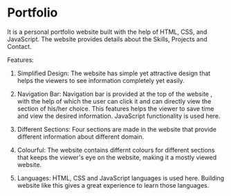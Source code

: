 # Portfolio
It is a personal portfolio website built with the help of HTML, CSS, and JavaScript. The website provides details about the Skills, Projects and Contact.

Features:

1. Simplified Design: The website has simple yet attractive design that helps the viewers to see information completely yet easily.

2. Navigation Bar: Navigation bar is provided at the top of the website , with the help of which the user can click it and can directly view the section of his/her choice. This features helps the viewer to save time and view the desired information. JavaScript functionality is used here.

3. Different Sections: Four sections are made in the website that provide different information about different domain.

4. Colourful: The website contains differnt colours for different sections that keeps the viewer's eye on the website, making it a mostly viewed website.

5. Languages: HTML, CSS and JavaScript languages is used here. Building website like this gives a great experience to learn those languages.

   
